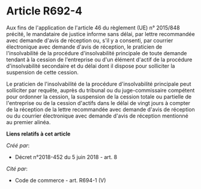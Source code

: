 # Article R692-4

Aux fins de l'application de l'article 46 du règlement (UE) n° 2015/848 précité, le mandataire de justice informe sans délai,
par lettre recommandée avec demande d'avis de réception ou, s'il y a consenti, par courrier électronique avec demande d'avis
de réception, le praticien de l'insolvabilité de la procédure d'insolvabilité principale de toute demande tendant à la
cession de l'entreprise ou d'un élément d'actif de la procédure d'insolvabilité secondaire et du délai dont il dispose pour
solliciter la suspension de cette cession.

Le praticien de l'insolvabilité de la procédure d'insolvabilité principale peut solliciter par requête, auprès du tribunal ou
du juge-commissaire compétent pour ordonner la cession, la suspension de la cession totale ou partielle de l'entreprise ou de
la cession d'actifs dans le délai de vingt jours à compter de la réception de la lettre recommandée avec demande d'avis de
réception ou du courrier électronique avec demande d'avis de réception mentionné au premier alinéa.

**Liens relatifs à cet article**

_Créé par_:

  - Décret n°2018-452 du 5 juin 2018 - art. 8

_Cité par_:

  - Code de commerce - art. R694-1 (V)
